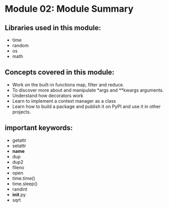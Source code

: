 # Module 02: Module Summary

## Libraries used in this module:
- time
- random
- os
- math

## Concepts covered in this module:
- Work on the built-in functions map, filter and reduce.
- To discover more about and manipulate *args and **kwargs arguments.
- Understand how decorators work
- Learn to implement a context manager as a class
- Learn how to build a package and publish it on PyPI and use it in other projects.

## important keywords:
- getattr
- setattr
- __name__
- dup
- dup2
- fileno
- open
- time.time()
- time.sleep()
- randint
- __init__.py
- sqrt

